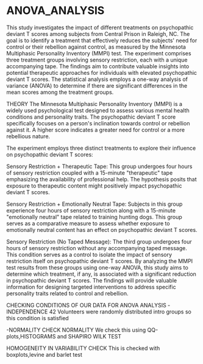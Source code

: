 # ANOVA_ANALYSIS
This study investigates the impact of different treatments on psychopathic deviant T scores among subjects from Central Prison in Raleigh, NC. The goal is to identify a treatment that effectively reduces the subjects' need for control or their rebellion against control, as measured by the Minnesota Multiphasic Personality Inventory (MMPI) test. The experiment comprises three treatment groups involving sensory restriction, each with a unique accompanying tape. The findings aim to contribute valuable insights into potential therapeutic approaches for individuals with elevated psychopathic deviant T scores. The statistical analysis employs a one-way analysis of variance (ANOVA) to determine if there are significant differences in the mean scores among the treatment groups.

THEORY
The Minnesota Multiphasic Personality Inventory (MMPI) is a widely used psychological test designed to assess various mental health conditions and personality traits. The psychopathic deviant T score specifically focuses on a person's inclination towards control or rebellion against it. A higher score indicates a greater need for control or a more rebellious nature.

The experiment employs three distinct treatments to explore their influence on psychopathic deviant T scores:

Sensory Restriction + Therapeutic Tape: This group undergoes four hours of sensory restriction coupled with a 15-minute "therapeutic" tape emphasizing the availability of professional help. The hypothesis posits that exposure to therapeutic content might positively impact psychopathic deviant T scores.

Sensory Restriction + Emotionally Neutral Tape: Subjects in this group experience four hours of sensory restriction along with a 15-minute "emotionally neutral" tape related to training hunting dogs. This group serves as a comparative measure to assess whether exposure to emotionally neutral content has an effect on psychopathic deviant T scores.

Sensory Restriction (No Taped Message): The third group undergoes four hours of sensory restriction without any accompanying taped message. This condition serves as a control to isolate the impact of sensory restriction itself on psychopathic deviant T scores. By analyzing the MMPI test results from these groups using one-way ANOVA, this study aims to determine which treatment, if any, is associated with a significant reduction in psychopathic deviant T scores. The findings will provide valuable information for designing targeted interventions to address specific personality traits related to control and rebellion.

CHECKING CONDITIONS OF OUR DATA FOR ANOVA ANALYSIS
-INDEPENDENCE
42 Volunteers were randomly distributed intro groups so this condition is satisfied

-NORMALITY CHECK
NORMALITY We check this using QQ-plots,HISTOGRAMS and SHAPIRO WILK TEST

HOMOGENEITY IN VARIABILITY CHECK
This is checked with boxplots,levine and barlet test
